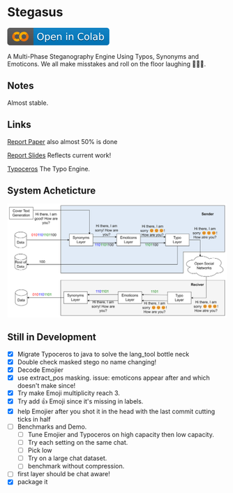 # Stegasus

[![Open In Colab](https://raw.githubusercontent.com/NasoohOlabi/Stegasus/f26a918876e2561fc45f7a90c4fa0386ab76608b/ColabBadge.svg)](https://colab.research.google.com/github/NasoohOlabi/Stegasus/blob/main/Stegasus.ipynb)

A Multi-Phase Steganography Engine Using Typos, Synonyms and Emoticons.
We all make misstakes and roll on the floor laughing 🤣🤣🤣.

## Notes

 Almost stable.

## Links

 [Report Paper](https://docs.google.com/document/d/12p-etkNhbgijaJc5Wds4g9J6etcsgQcYH39K8qP0Kz4/edit?usp=sharing) also almost 50% is done

 [Report Slides](https://docs.google.com/presentation/d/1jGV2UGp9pTdRHHqymk1Tppx5bz2L-U-Dt_y0wYrc2ts/edit?usp=sharing) Reflects current work!

 [Typoceros](https://github.com/NasoohOlabi/Typoceros) The Typo Engine.

## System Acheticture

![Alt text](image.png)

## Still in Development

- [X] Migrate Typoceros to java to solve the lang_tool bottle neck
- [X] Double check masked stego no name changing!
- [X] Decode Emojier
- [X] use extract_pos masking. issue: emoticons appear after and which doesn't make since!
- [X] Try make Emoji multiplicity reach 3.
- [X] Try add 👍 Emoji since it's missing in labels.
- [X] help Emojier after you shot it in the head with the last commit cutting ticks in half
- [ ] Benchmarks and Demo.
  - [ ] Tune Emojier and Typoceros on high capacity then low capacity.
  - [ ] Try each setting on the same chat.
  - [ ] Pick low
  - [ ] Try on a large chat dataset.
  - [ ] benchmark without compression.
- [ ] first layer should be chat aware!
- [X] package it
